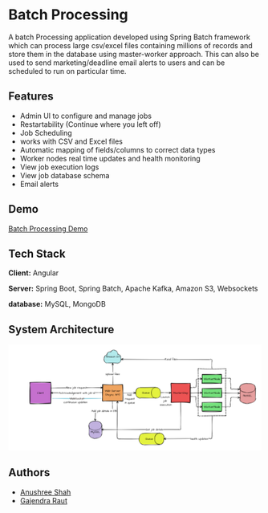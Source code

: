 
# Batch Processing

A batch Processing application developed using Spring Batch framework which can process large csv/excel files containing millions of records and store them in the database using master-worker approach. This can also be used to send marketing/deadline email alerts to users and can be scheduled to run on particular time. 




## Features
- Admin UI to configure and manage jobs
- Restartability (Continue where you left off)
- Job Scheduling
- works with CSV and Excel files
- Automatic mapping of fields/columns to correct data types
- Worker nodes real time updates and health monitoring
- View job execution logs
- View job database schema
- Email alerts

## Demo

[Batch Processing Demo](https://drive.google.com/file/d/1cH3xiJl_mFqU-O16uOo2wizCGhrdFnIb/view?usp=sharing)


## Tech Stack

**Client:** Angular

**Server:** Spring Boot, Spring Batch,  Apache Kafka, Amazon S3, Websockets

**database:** MySQL, MongoDB


## System Architecture

![System Architecture](Images/SystemArchitecture.png)


## Authors

- [Anushree Shah](https://github.com/anushreeshah2405)
- [Gajendra Raut](https://github.com/Gajendra18)
